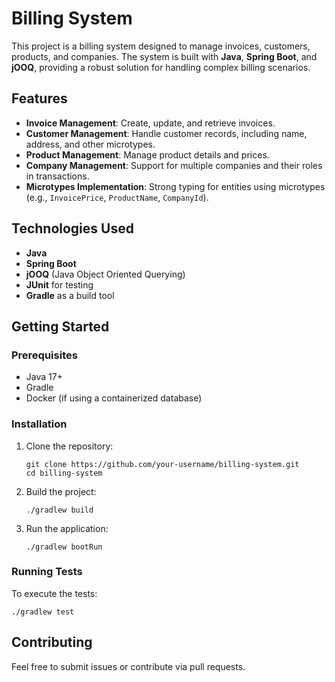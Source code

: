# Billing System

This project is a billing system designed to manage invoices, customers, products, and companies. The system is built with **Java**, **Spring Boot**, and **jOOQ**, providing a robust solution for handling complex billing scenarios.

## Features

- **Invoice Management**: Create, update, and retrieve invoices.
- **Customer Management**: Handle customer records, including name, address, and other microtypes.
- **Product Management**: Manage product details and prices.
- **Company Management**: Support for multiple companies and their roles in transactions.
- **Microtypes Implementation**: Strong typing for entities using microtypes (e.g., `InvoicePrice`, `ProductName`, `CompanyId`).

## Technologies Used

- **Java**
- **Spring Boot**
- **jOOQ** (Java Object Oriented Querying)
- **JUnit** for testing
- **Gradle** as a build tool

## Getting Started

### Prerequisites

- Java 17+
- Gradle
- Docker (if using a containerized database)

### Installation

1. Clone the repository:
    ```
    git clone https://github.com/your-username/billing-system.git
    cd billing-system
    ```

2. Build the project:
    ```
    ./gradlew build
    ```

3. Run the application:
    ```
    ./gradlew bootRun
    ```

### Running Tests

To execute the tests:
```
./gradlew test
```

## Contributing

Feel free to submit issues or contribute via pull requests.

